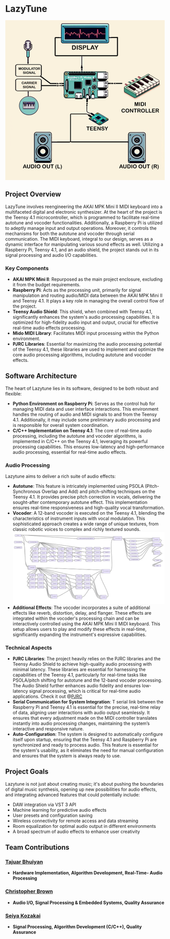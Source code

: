 # LazyTune

![Overall System](/src/etc/System.png)

## Project Overview
LazyTune involves reengineering the AKAI MPK Mini II MIDI keyboard into a multifaceted digital and electronic synthesizer. At the heart of the project is the Teensy 4.1 microcontroller, which is programmed to facilitate real-time autotune and vocoder functionalities. Additionally, a Raspberry Pi is utilized to adeptly manage input and output operations. Moreover, it controls the mechanisms for both the autotune and vocoder through serial communication. The MIDI keyboard, integral to our design, serves as a dynamic interface for manipulating various sound effects as well. Utilizing a Raspberry Pi, Teensy 4.1, and an audio shield, the project stands out in its signal processing and audio I/O capabilities.

### Key Components
- **AKAI MPK Mini II**: Repurposed as the main project enclosure, excluding it from the budget requirements.
- **Raspberry Pi**: Acts as the processing unit, primarily for signal manipulation and routing audio/MIDI data between the AKAI MPK Mini II and Teensy 4.1. It plays a key role in managing the overall control flow of the project.
- **Teensy Audio Shield**: This shield, when combined with Teensy 4.1, significantly enhances the system's audio processing capabilities. It is optimized for high-fidelity audio input and output, crucial for effective real-time audio effects processing.
- **Mido MIDI Library**: Facilitates MIDI input processing within the Python environment.
- **PJRC Libraries**: Essential for maximizing the audio processing potential of the Teensy 4.1, these libraries are used to implement and optimize the core audio processing algorithms, including autotune and vocoder effects.

## Software Architecture
The heart of Lazytune lies in its software, designed to be both robust and flexible:
- **Python Environment on Raspberry Pi**: Serves as the control hub for managing MIDI data and user interface interactions. This environment handles the routing of audio and MIDI signals to and from the Teensy 4.1. Additionally, it may include some preliminary audio processing and is responsible for overall system coordination.
- **C/C++ Implementation on Teensy 4.1**: The core of real-time audio processing, including the autotune and vocoder algorithms, is implemented in C/C++ on the Teensy 4.1, leveraging its powerful processing capabilities. This ensures low-latency and high-performance audio processing, essential for real-time audio effects.

### Audio Processing
Lazytune aims to deliver a rich suite of audio effects:
- **Autotune**: This feature is intricately implemented using PSOLA (Pitch-Synchronous Overlap and Add) and pitch-shifting techniques on the Teensy 4.1. It provides precise pitch correction in vocals, delivering the sought-after contemporary autotune effect. This implementation ensures real-time responsiveness and high-quality vocal transformation.
- **Vocoder**: A 12-band vocoder is executed on the Teensy 4.1, blending the characteristics of instrument inputs with vocal modulation. This sophisticated approach creates a wide range of unique textures, from classic robotic voices to complex and richly textured sounds.
![Vocoder](/src/etc/vocoder.png)
- **Additional Effects**: The vocoder incorporates a suite of additional effects like reverb, distortion, delay, and flanger. These effects are integrated within the vocoder's processing chain and can be interactively controlled using the AKAI MPK Mini II MIDI keyboard. This setup allows users to play and modify these effects in real-time, significantly expanding the instrument's expressive capabilities.

### Technical Aspects
- **PJRC Libraries**: The project heavily relies on the PJRC libraries and the Teensy Audio Shield to achieve high-quality audio processing with minimal latency. These libraries are essential for harnessing the capabilities of the Teensy 4.1, particularly for real-time tasks like PSOLA/pitch shifting for autotune and the 12-band vocoder processing. The Audio Shield further enhances audio fidelity and ensures low-latency signal processing, which is critical for real-time audio applications. Check it out @[PJRC](https://www.pjrc.com/teensy/gui/)
- **Serial Communication for System Integration**: T serial link between the Raspberry Pi and Teensy 4.1 is essential for the precise, real-time relay of data, aligning user interactions with audio output seamlessly. It ensures that every adjustment made on the MIDI controller translates instantly into audio processing changes, maintaining the system’s interactive and responsive nature.
- **Auto-Configuration**: The system is designed to automatically configure itself upon startup, ensuring that the Teensy 4.1 and Raspberry Pi are synchronized and ready to process audio. This feature is essential for the system's usability, as it eliminates the need for manual configuration and ensures that the system is always ready to use.


## Project Goals
Lazytune is not just about creating music; it's about pushing the boundaries of digital music synthesis, opening up new possibilities for audio effects, and integrating advanced features that could potentially include:
- DAW integration via VST 3 API
- Machine learning for predictive audio effects
- User presets and configuration saving
- Wireless connectivity for remote access and data streaming
- Room equalization for optimal audio output in different environments
- A broad spectrum of audio effects to enhance user creativity

## Team Contributions

### [Tajuar Bhuiyan](https://github.com/tajuar2001)
- **Hardware Implementation, Algorithm Development, Real-Time- Audio Processing** 
  
### [Christopher Brown](https://github.com/chrsbrwn)
- **Audio I/O, Signal Processing & Embedded Systems, Quality Assurance**

### [Seiya Kozakai](https://github.com/skozakai)
- **Signal Processing, Algorithm Development (C/C++), Quality Assurance**

